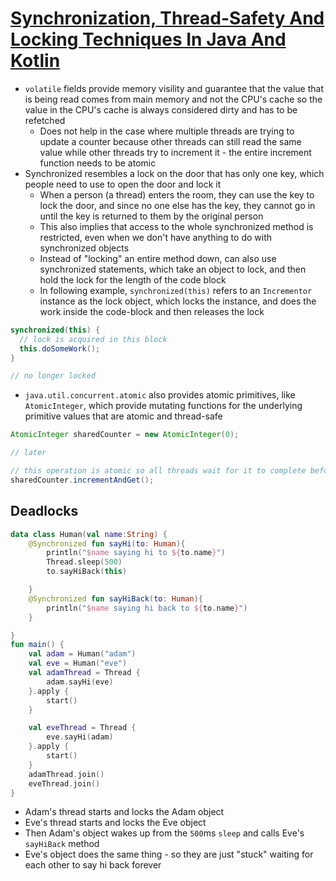 # [Synchronization, Thread-Safety And Locking Techniques In Java And Kotlin](https://proandroiddev.com/synchronization-and-thread-safety-techniques-in-java-and-kotlin-f63506370e6d)

* `volatile` fields provide memory visility and guarantee that the value that is being read comes from main memory and not the CPU's cache so the value in the CPU's cache is always considered dirty and has to be refetched
  * Does not help in the case where multiple threads are trying to update a counter because other threads can still read the same value while other threads try to increment it - the entire increment function needs to be atomic
* Synchronized resembles a lock on the door that has only one key, which people need to use to open the door and lock it
  * When a person (a thread) enters the room, they can use the key to lock the door, and since no one else has the key, they cannot go in until the key is returned to them by the original person
  * This also implies that access to the whole synchronized method is restricted, even when we don't have anything to do with synchronized objects
  * Instead of "locking" an entire method down, can also use synchronized statements, which take an object to lock, and then hold the lock for the length of the code block
  * In following example, `synchronized(this)` refers to an `Incrementor` instance as the lock object, which locks the instance, and does the work inside the code-block and then releases the lock

```java
synchronized(this) {
  // lock is acquired in this block
  this.doSomeWork();
}

// no longer locked
```

* `java.util.concurrent.atomic` also provides atomic primitives, like `AtomicInteger`, which provide mutating functions for the underlying primitive values that are atomic and thread-safe

```java
AtomicInteger sharedCounter = new AtomicInteger(0);

// later

// this operation is atomic so all threads wait for it to complete before incrementing it
sharedCounter.incrementAndGet();
```

## Deadlocks

```kotlin
data class Human(val name:String) {
    @Synchronized fun sayHi(to: Human){
        println("$name saying hi to ${to.name}")
        Thread.sleep(500)
        to.sayHiBack(this)

    }
    @Synchronized fun sayHiBack(to: Human){
        println("$name saying hi back to ${to.name}")
    }

}
fun main() {
    val adam = Human("adam")
    val eve = Human("eve")
    val adamThread = Thread {
        adam.sayHi(eve)
    }.apply {
        start()
    }

    val eveThread = Thread {
        eve.sayHi(adam)
    }.apply {
        start()
    }
    adamThread.join()
    eveThread.join()
}
```

* Adam's thread starts and locks the Adam object
* Eve's thread starts and locks the Eve object
* Then Adam's object wakes up from the `500`ms `sleep` and calls Eve's `sayHiBack` method
* Eve's object does the same thing - so they are just "stuck" waiting for each other to say hi back forever
